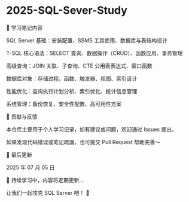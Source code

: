 # 2025-SQL-Sever-Study
📝 学习笔记内容

SQL Server 基础：安装配置、SSMS 工具使用、数据库与表结构设计

T-SQL 核心语法：SELECT 查询、数据操作（CRUD）、函数应用、事务管理

高级查询：JOIN 关联、子查询、CTE 公用表表达式、窗口函数

数据库对象：存储过程、函数、触发器、视图、索引设计

性能优化：查询执行计划分析、索引优化、统计信息管理

系统管理：备份恢复、安全性配置、高可用性方案

🤝 贡献与反馈

本仓库主要用于个人学习记录，如有建议或问题，欢迎通过 Issues 提出。

如果发现代码错误或笔记疏漏，也可提交 Pull Request 帮助完善～


📌 最后更新

2025 年 07 月 05 日

🚀 持续学习中，内容将定期更新...

让我们一起攻克 SQL Server 吧！ 🚀
